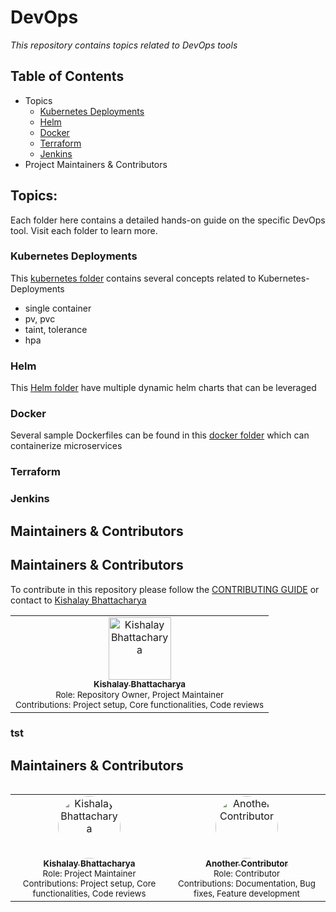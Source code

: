 # DevOps 
_This repository contains topics related to DevOps tools_

## Table of Contents
- Topics
  - [Kubernetes Deployments](#Kubernetes-Deployments)
  - [Helm](#)
  - [Docker](#)
  - [Terraform](#)
  - [Jenkins](#)
-  Project Maintainers & Contributors
 
## Topics:
Each folder here contains a detailed hands-on guide on the specific DevOps tool. Visit each folder to learn more.

### Kubernetes Deployments
This [kubernetes folder](https://github.com/kishalayb18/DevOps/tree/main/k8s-deployment) contains several concepts related to Kubernetes-Deployments
- single container
- pv, pvc
- taint, tolerance
- hpa

### Helm
This [Helm folder](https://github.com/kishalayb18/DevOps/tree/main/helm) have multiple dynamic helm charts that can be leveraged

### Docker
Several sample Dockerfiles can be found in this [docker folder](https://github.com/kishalayb18/DevOps/tree/main/docker) which can containerize microservices

### Terraform

### Jenkins

## Maintainers & Contributors
<a name="contributing"></a>  
## Maintainers & Contributors
To contribute in this repository please follow the [CONTRIBUTING GUIDE](https://github.com/kishalayb18/DevOps/blob/main/CONTRIBUTING.md) or contact to [Kishalay Bhattacharya](https://www.linkedin.com/in/connect-with-kishalay-bhattacharya/)
<table>
  <tr>
    <td align="center">
      <a href="https://github.com/kishalayb18">
        <img src="https://avatars.githubusercontent.com/u/64585126?s=400&u=4f54035173c78d29fb38c3083be64e2f80a66afa&v=4" width="100px;" alt="Kishalay Bhattacharya"/><br />
        <sub>
          <b>Kishalay Bhattacharya</b>
        </sub>
      </a><br />
        <sub>
          Role: Repository Owner, Project Maintainer
        </sub><br />
        <sub>
          Contributions: Project setup, Core functionalities, Code reviews
        </sub>
    </td>
  </tr>
</table>  

### tst
## Maintainers & Contributors
<div style="display: flex; justify-content: space-between;">
<table>
  <tr>
    <td align="center">
      <a href="https://github.com/kishalayb18">
        <img src="https://avatars.githubusercontent.com/u/64585126?s=400&u=4f54035173c78d29fb38c3083be64e2f80a66afa&v=4" width="100px" style="border-radius:50%;" alt="Kishalay Bhattacharya"/>
        <br />
        <sub><b>Kishalay Bhattacharya</b></sub>
      </a>
      <br />
      <sub>Role: Project Maintainer</sub>
      <br />
      <sub>Contributions: Project setup, Core functionalities, Code reviews</sub>
    </td>
 </tr>
</table>
<table>
  <tr>
    <td align="center">
      <a href="https://github.com/another-contributor">
        <img src="https://avatars.githubusercontent.com/u/12345678?s=400&v=4" width="100px" style="border-radius:50%;" alt="Another Contributor"/>
        <br />
        <sub><b>Another Contributor</b></sub>
      </a>
      <br />
      <sub>Role: Contributor</sub>
      <br />
      <sub>Contributions: Documentation, Bug fixes, Feature development</sub>
    </td>
  </tr>
</table>
</div>
